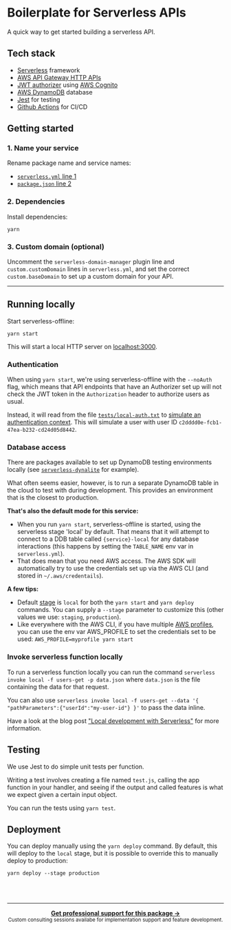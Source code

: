 # Boilerplate for Serverless APIs

A quick way to get started building a serverless API.

## Tech stack

- [Serverless](https://www.serverless.com/framework/docs/providers/aws/guide/intro/) framework
- [AWS API Gateway HTTP APIs](https://docs.aws.amazon.com/apigateway/latest/developerguide/http-api.html)
- [JWT authorizer](https://docs.aws.amazon.com/apigateway/latest/developerguide/http-api-jwt-authorizer.html)
  using [AWS Cognito](https://aws.amazon.com/cognito/)
- [AWS DynamoDB](https://www.youtube.com/watch?v=6yqfmXiZTlM) database
- [Jest](https://jestjs.io) for testing
- [Github Actions](https://github.com/actions) for CI/CD

## Getting started

### 1. Name your service

Rename package name and service names:

- [`serverless.yml` line 1](serverless.yml)
- [`package.json` line 2](package.json)

### 2. Dependencies

Install dependencies:

```shell
yarn
```

### 3. Custom domain (optional)

Uncomment the `serverless-domain-manager` plugin line and `custom.customDomain` lines in `serverless.yml`,
and set the correct `custom.baseDomain` to set up a custom domain for your API.

---

## Running locally

Start serverless-offline:

```shell
yarn start
```

This will start a local HTTP server on [localhost:3000](http://localhost:3000/).

### Authentication

When using `yarn start`, we're using serverless-offline with the `--noAuth` flag, which means that API endpoints that
have an Authorizer set up will not check the JWT token in the `Authorization` header to authorize users as usual.

Instead, it will read from the file [`tests/local-auth.txt`](tests/local-auth.txt) to
[simulate an authentication context](https://github.com/dherault/serverless-offline#remote-authorizers). This will
simulate a user with user ID `c2dddd0e-fcb1-47ea-b232-cd24d05d8442`.

### Database access

There are packages available to set up DynamoDB testing environments locally
(see [`serverless-dynalite`](https://github.com/nearst/serverless-dynalite)
for example).

What often seems easier, however, is to run a separate DynamoDB table in the cloud to test with during development. This
provides an environment that is the closest to production.

**That's also the default mode for this service:**

- When you run `yarn start`, serverless-offline is started, using the serverless stage 'local' by default. That means
  that it will attempt to connect to a DDB table called `{service}-local` for any database interactions
  (this happens by setting the `TABLE_NAME` env var in `serverless.yml`).
- That does mean that you need AWS access. The AWS SDK will automatically try to use the credentials set up via the AWS
  CLI (and stored in `~/.aws/credentails`).

**A few tips:**

- Default [stage](https://serverless-stack.com/chapters/stages-in-serverless-framework.html)
  is `local` for both the `yarn start` and `yarn deploy` commands. You can supply a `--stage`
  parameter to customize this (other values we use: `staging`, `production`).
- Like everywhere with the AWS CLI, if you have
  multiple [AWS profiles](https://docs.aws.amazon.com/cli/latest/userguide/cli-configure-profiles.html), you can use the
  env var AWS_PROFILE to set the credentials set to be used:
  `AWS_PROFILE=myprofile yarn start`

### Invoke serverless function locally

To run a serverless function locally you can run the command `serverless invoke local -f users-get -p data.json`
where `data.json` is the file containing the data for that request.

You can also use `serverless invoke local -f users-get --data '{ "pathParameters":{"userId":"my-user-id"} }'` to pass
the data inline.

Have a look at the blog
post ["Local development with Serverless"](https://tschoffelen.medium.com/local-development-with-serverless-46a219876a67#6bd7)
for more information.

## Testing

We use Jest to do simple unit tests per function.

Writing a test involves creating a file named `test.js`, calling the app function in your handler, and seeing if the
output and called features is what we expect given a certain input object.

You can run the tests using `yarn test`.

## Deployment

You can deploy manually using the `yarn deploy` command. By default, this will deploy to the `local` stage, but it is
possible to override this to manually deploy to production:

```shell
yarn deploy --stage production
```

<!-- End of readme template -->

<br /><br />

---

<div align="center">
	<b>
		<a href="https://schof.co/consulting/?utm_source=flexible-agency/serverless-starter">Get professional support for this package →</a>
	</b>
	<br>
	<sub>
		Custom consulting sessions availabe for implementation support and feature development.
	</sub>
</div>
